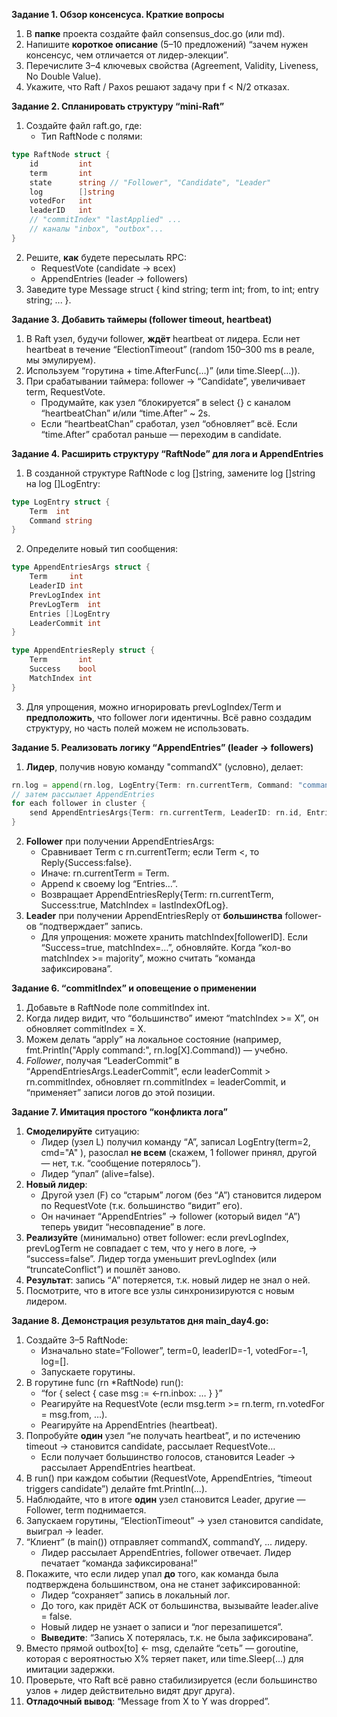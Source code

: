 **Задание 1. Обзор консенсуса. Краткие вопросы**
1. В **папке** проекта создайте файл consensus_doc.go (или md).
2. Напишите **короткое описание** (5–10 предложений) “зачем нужен консенсус, чем отличается от лидер-элекции”.
3. Перечислите 3–4 ключевых свойства (Agreement, Validity, Liveness, No Double Value).
4. Укажите, что Raft / Paxos решают задачу при f < N/2 отказах.

**Задание 2. Спланировать структуру “mini-Raft”**
1. Создайте файл raft.go, где:
    * Тип RaftNode c полями:
```go
type RaftNode struct {
    id         int
    term       int
    state      string // "Follower", "Candidate", "Leader"
    log        []string
    votedFor   int
    leaderID   int
    // "commitIndex" "lastApplied" ...
    // каналы "inbox", "outbox"...
}
```
2. Решите, **как** будете пересылать RPC:
    * RequestVote (candidate -> всех)
    * AppendEntries (leader -> followers)
3. Заведите type Message struct { kind string; term int; from, to int; entry string; ... }.

**Задание 3. Добавить таймеры (follower timeout, heartbeat)**
1. В Raft узел, будучи follower, **ждёт** heartbeat от лидера. Если нет heartbeat в течение “ElectionTimeout” (random 150–300 ms в реале, мы эмулируем).
2. Используем “горутина + time.AfterFunc(…)” (или time.Sleep(...)).
3. При срабатывании таймера: follower → “Candidate”, увеличивает term, RequestVote.
    * Продумайте, как узел “блокируется” в select {} c каналом “heartbeatChan” и/или “time.After” ~ 2s.
    * Если “heartbeatChan” сработал, узел “обновляет” всё. Если “time.After” сработал раньше — переходим в candidate.

**Задание 4. Расширить структуру “RaftNode” для лога и AppendEntries**
1. В созданной структуре RaftNode c log []string, замените log []string на log []LogEntry:
```go
type LogEntry struct {
    Term  int
    Command string
}
```
2. Определите новый тип сообщения:
```go
type AppendEntriesArgs struct {
    Term     int
    LeaderID int
    PrevLogIndex int
    PrevLogTerm  int
    Entries []LogEntry
    LeaderCommit int
}  

type AppendEntriesReply struct {
    Term       int
    Success    bool
    MatchIndex int
}
```
3. Для упрощения, можно игнорировать prevLogIndex/Term и **предположить**, что follower логи идентичны. Всё равно создадим структуру, но часть полей можем не использовать.

**Задание 5. Реализовать логику “AppendEntries” (leader → followers)**
1. **Лидер**, получив новую команду "commandX" (условно), делает:
```go
rn.log = append(rn.log, LogEntry{Term: rn.currentTerm, Command: "commandX"})
// затем рассылает AppendEntries
for each follower in cluster {
    send AppendEntriesArgs{Term: rn.currentTerm, LeaderID: rn.id, Entries: []LogEntry{{Term: rn.currentTerm, Command: "commandX"}}, ...} to follower
}
```
2. **Follower** при получении AppendEntriesArgs:
    * Сравнивает Term с rn.currentTerm; если Term <, то Reply{Success:false}.
    * Иначе: rn.currentTerm = Term.
    * Append к своему log “Entries…”.
    * Возвращает AppendEntriesReply{Term: rn.currentTerm, Success:true, MatchIndex = lastIndexOfLog}.
3. **Leader** при получении AppendEntriesReply от **большинства** follower-ов “подтверждает” запись.
    * Для упрощения: можете хранить matchIndex\[followerID\]. Если “Success=true, matchIndex=…”, обновляйте. Когда “кол-во matchIndex >= majority”, можно считать “команда зафиксирована”.

**Задание 6. “commitIndex” и оповещение о применении**
1. Добавьте в RaftNode поле commitIndex int.
2. Когда лидер видит, что “большинство” имеют “matchIndex >= X”, он обновляет commitIndex = X.
3. Можем делать “apply” на локальное состояние (например, fmt.Println("Apply command:", rn.log\[X\].Command)) — учебно.
4. _Follower_, получая “LeaderCommit” в “AppendEntriesArgs.LeaderCommit”, если leaderCommit > rn.commitIndex, обновляет rn.commitIndex = leaderCommit, и “применяет” записи логов до этой позиции.

**Задание 7. Имитация простого “конфликта лога”**
1. **Смоделируйте** ситуацию:
    * Лидер (узел L) получил команду “A”, записал LogEntry(term=2, cmd="A" ), разослал **не всем** (скажем, 1 follower принял, другой — нет, т.к. “сообщение потерялось”).
    * Лидер “упал” (alive=false).
2. **Новый лидер**:
    * Другой узел (F) со “старым” логом (без “A”) становится лидером по RequestVote (т.к. большинство “видит” его).
    * Он начинает “AppendEntries” → follower (который видел “A”) теперь увидит “несовпадение” в логе.
3. **Реализуйте** (минимально) ответ follower: если prevLogIndex, prevLogTerm не совпадает с тем, что у него в логе, → “success=false”. Лидер тогда уменьшит prevLogIndex (или “truncateConflict”) и пошлёт заново.
4. **Результат**: запись “A” потеряется, т.к. новый лидер не знал о ней.
5. Посмотрите, что в итоге все узлы синхронизируются с новым лидером.

**Задание 8. Демонстрация результатов дня main_day4.go:**
1. Создайте 3–5 RaftNode:
    * Изначально state=“Follower”, term=0, leaderID=-1, votedFor=-1, log=[].
    * Запускаете горутины.
2. В горутине func (rn *RaftNode) run():
    * “for { select { case msg := <-rn.inbox: … } }”
    * Реагируйте на RequestVote (если msg.term >= rn.term, rn.votedFor = msg.from, …).
    * Реагируйте на AppendEntries (heartbeat).
3. Попробуйте **один** узел “не получать heartbeat”, и по истечению timeout → становится candidate, рассылает RequestVote…
    * Если получает большинство голосов, становится Leader → рассылает AppendEntries heartbeat.
4. В run() при каждом событии (RequestVote, AppendEntries, “timeout triggers candidate”) делайте fmt.Println(...).
5. Наблюдайте, что в итоге **один** узел становится Leader, другие — Follower, term поднимается.
6. Запускаем горутины, “ElectionTimeout” → узел становится candidate, выиграл → leader.
7. “Клиент” (в main()) отправляет commandX, commandY, ... лидеру.
    * Лидер рассылает AppendEntries, follower отвечает. Лидер печатает “команда зафиксирована!”
8. Покажите, что если лидер упал **до** того, как команда была подтверждена большинством, она не станет зафиксированной:
    * Лидер “сохраняет” запись в локальный лог.
    * До того, как придёт ACK от большинства, вызывайте leader.alive = false.
    * Новый лидер не узнает о записи и “лог перезапишется”.
    * **Выведите**: “Запись X потерялась, т.к. не была зафиксирована”.
9. Вместо прямой outbox\[to\] <- msg, сделайте “сеть” — goroutine, которая с вероятностью X% теряет пакет, или time.Sleep(...) для имитации задержки.
10. Проверьте, что Raft всё равно стабилизируется (если большинство узлов + лидер действительно видят друг друга).
11. **Отладочный вывод**: “Message from X to Y was dropped”.
